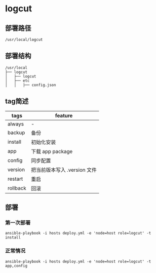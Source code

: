 # logcut

## 部署路径

`/usr/local/logcut`

## 部署结构

```
/usr/local
├── logcut
│   ├── logcut
│   ├── etc
│   │   ├── config.json
```

## tag简述

| tags     | feature                      |
|----------|------------------------------|
| always   | -                            |
| backup   | 备份                         |
| install  | 初始化安装                   |
| app      | 下载 app package             |
| config   | 同步配置                     |
| version  | 把当前版本写入 .version 文件 |
| restart  | 重启                         |
| rollback | 回滚                         |

## 部署

### 第一次部署

```
ansible-playbook -i hosts deploy.yml -e 'node=host role=logcut' -t install
```

### 正常情况

```
ansible-playbook -i hosts deploy.yml -e 'node=host role=logcut' -t app,config
```

